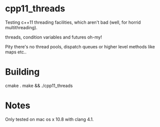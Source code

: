 cpp11_threads
=============

Testing c++11 threading facilities, which aren't bad (well, for horrid multithreading).

threads, condition variables and futures oh-my!

Pity there's no thread pools, dispatch queues or higher level methods like 
maps etc..

Building
========

cmake .
make && ./cpp11_threads

Notes
======

Only tested on mac os x 10.8 with clang 4.1.

